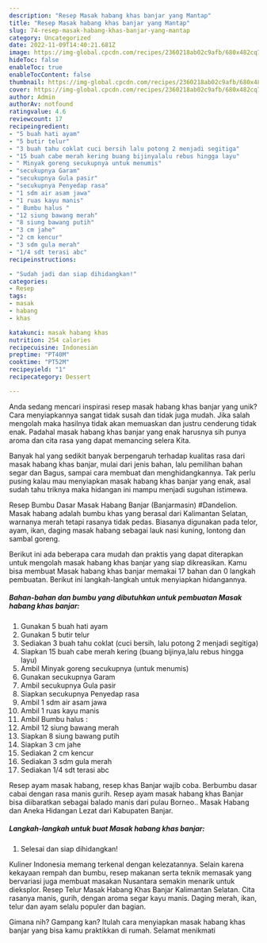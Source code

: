 ```yaml
---
description: "Resep Masak habang khas banjar yang Mantap"
title: "Resep Masak habang khas banjar yang Mantap"
slug: 74-resep-masak-habang-khas-banjar-yang-mantap
category: Uncategorized
date: 2022-11-09T14:40:21.681Z
image: https://img-global.cpcdn.com/recipes/2360218ab02c9afb/680x482cq70/masak-habang-khas-banjar-foto-resep-utama.jpg
hideToc: false
enableToc: true
enableTocContent: false
thumbnail: https://img-global.cpcdn.com/recipes/2360218ab02c9afb/680x482cq70/masak-habang-khas-banjar-foto-resep-utama.jpg
cover: https://img-global.cpcdn.com/recipes/2360218ab02c9afb/680x482cq70/masak-habang-khas-banjar-foto-resep-utama.jpg
author: Admin
authorAv: notfound
ratingvalue: 4.6
reviewcount: 17
recipeingredient:
- "5 buah hati ayam"
- "5 butir telur"
- "3 buah tahu coklat cuci bersih lalu potong 2 menjadi segitiga"
- "15 buah cabe merah kering buang bijinyalalu rebus hingga layu"
- " Minyak goreng secukupnya untuk menumis"
- "secukupnya Garam"
- "secukupnya Gula pasir"
- "secukupnya Penyedap rasa"
- "1 sdm air asam jawa"
- "1 ruas kayu manis"
- " Bumbu halus "
- "12 siung bawang merah"
- "8 siung bawang putih"
- "3 cm jahe"
- "2 cm kencur"
- "3 sdm gula merah"
- "1/4 sdt terasi abc"
recipeinstructions:

- "Sudah jadi dan siap dihidangkan!"
categories:
- Resep
tags:
- masak
- habang
- khas

katakunci: masak habang khas 
nutrition: 254 calories
recipecuisine: Indonesian
preptime: "PT40M"
cooktime: "PT52M"
recipeyield: "1"
recipecategory: Dessert

---
```





Anda sedang mencari inspirasi resep masak habang khas banjar yang unik? Cara menyiapkannya sangat tidak susah dan tidak juga mudah. Jika salah mengolah maka hasilnya tidak akan memuaskan dan justru cenderung tidak enak. Padahal masak habang khas banjar yang enak harusnya sih punya aroma dan cita rasa yang dapat memancing selera Kita.





Banyak hal yang sedikit banyak berpengaruh terhadap kualitas rasa dari masak habang khas banjar, mulai dari jenis bahan, lalu pemilihan bahan segar dan Bagus, sampai cara membuat dan menghidangkannya. Tak perlu pusing kalau mau menyiapkan masak habang khas banjar yang enak,      asal sudah tahu triknya maka hidangan ini mampu menjadi suguhan istimewa.














Resep Bumbu Dasar Masak Habang Banjar (Banjarmasin) #Dandelion. Masak habang adalah bumbu khas yang berasal dari Kalimantan Selatan, warnanya merah tetapi rasanya tidak pedas. Biasanya digunakan pada telor, ayam, ikan, daging masak habang sebagai lauk nasi kuning, lontong dan sambal goreng.






Berikut ini ada beberapa cara mudah dan praktis yang dapat diterapkan untuk mengolah masak habang khas banjar yang siap dikreasikan. Kamu bisa membuat Masak habang khas banjar memakai 17 bahan dan 0 langkah pembuatan. Berikut ini langkah-langkah untuk menyiapkan hidangannya.

<!--inarticleads1-->

##### Bahan-bahan dan bumbu yang dibutuhkan untuk pembuatan Masak habang khas banjar:

1. Gunakan 5 buah hati ayam
1. Gunakan 5 butir telur
1. Sediakan 3 buah tahu coklat (cuci bersih, lalu potong 2 menjadi segitiga)
1. Siapkan 15 buah cabe merah kering (buang bijinya,lalu rebus hingga layu)
1. Ambil  Minyak goreng secukupnya (untuk menumis)
1. Gunakan secukupnya Garam
1. Ambil secukupnya Gula pasir
1. Siapkan secukupnya Penyedap rasa
1. Ambil 1 sdm air asam jawa
1. Ambil 1 ruas kayu manis
1. Ambil  Bumbu halus :
1. Ambil 12 siung bawang merah
1. Siapkan 8 siung bawang putih
1. Siapkan 3 cm jahe
1. Sediakan 2 cm kencur
1. Sediakan 3 sdm gula merah
1. Sediakan 1/4 sdt terasi abc


Resep ayam masak habang, resep khas Banjar wajib coba. Berbumbu dasar cabai dengan rasa manis gurih. Resep ayam masak habang khas Banjar bisa diibaratkan sebagai balado manis dari pulau Borneo.. Masak Habang dan Aneka Hidangan Lezat dari Kabupaten Banjar. 

<!--inarticleads2-->

##### Langkah-langkah untuk buat Masak habang khas banjar:


1. Selesai dan siap dihidangkan!

Kuliner Indonesia memang terkenal dengan kelezatannya. Selain karena kekayaan rempah dan bumbu, resep makanan serta teknik memasak yang bervariasi juga membuat masakan Nusantara semakin menarik untuk dieksplor. Resep Telur Masak Habang Khas Banjar Kalimantan Selatan. Cita rasanya manis, gurih, dengan aroma segar kayu manis. Daging merah, ikan, telur dan ayam selalu populer dan bagian. 

Gimana nih? Gampang kan? Itulah cara menyiapkan masak habang khas banjar yang bisa kamu praktikkan di rumah. Selamat menikmati
